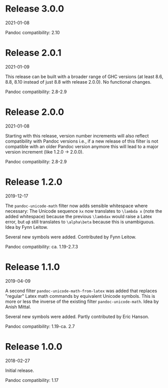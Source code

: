 # Release 3.0.0

2021-01-08

Pandoc compatibility: 2.10

# Release 2.0.1

2021-01-09

This release can be built with a broader range of GHC versions (at least 8.6,
8.8, 8.10 instead of just 8.8 with release 2.0.0). No functional changes.

Pandoc compatibility: 2.8-2.9

# Release 2.0.0

2021-01-08

Starting with this release, version number increments will also reflect
compatibility with Pandoc versions i.e., if a new release of this filter is not
compatible with an older Pandoc version anymore this will lead to a major
version increment (like 1.2.0 → 2.0.0).

Pandoc compatibility: 2.8-2.9

# Release 1.2.0

2019-12-17

The `pandoc-unicode-math` filter now adds sensible whitespace where necessary:
The Unicode sequence `λx` now translates to `\lambda x` (note the added
whitespace) because the previous `\lambdax` would raise a Latex error, but `αβ`
still translates to `\alpha\beta` because this is unambiguous. Idea by Fynn
Leitow.

Several new symbols were added. Contributed by Fynn Leitow.

Pandoc compatibility: ca. 1.19-2.7.3

# Release 1.1.0

2019-04-09

A second filter `pandoc-unicode-math-from-latex` was added that replaces
"regular" Latex math commands by equivalent Unicode symbols. This is more or
less the inverse of the existing filter `pandoc-unicode-math`. Idea by Anish
Mittal.

Several new symbols were added. Partly contributed by Eric Hanson.

Pandoc compatibility: 1.19-ca. 2.7

# Release 1.0.0

2018-02-27

Initial release.

Pandoc compatibility: 1.17
